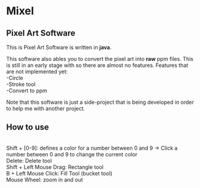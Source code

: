 # Mixel
<h2>Pixel Art Software</h2>
 
This is Pixel Art Software is written in <b>java</b>. 
<p>This software also ables you to convert the pixel art into <b>raw</b> ppm files. This is still in an early stage with so there are almost no features. Features that are not implemented yet:
<br>
-Circle
<br>
-Stroke tool
<br>
-Convert to ppm
</p>

<p>
Note that this software is just a side-project that is being developed in order to help me with another project.
</p>

<p>
<h2> How to use </h2>
<br>
Shift + [0-9]: defines a color for a number between 0 and 9
 -> Click a number between 0 and 9 to change the current color
<br>
Delete: Delete tool
<br>
Shift + Left Mouse Drag: Rectangle tool
<br>
B + Left Mouse Click: Fill Tool (bucket tool)
<br>
Mouse Wheel: zoom in and out
</p>
